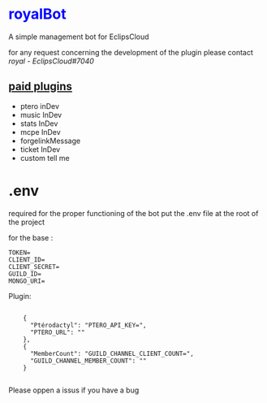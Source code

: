 <h1 style="color: blue">royalBot</h1> 
<p><span>A simple management bot for EclipsCloud</span></p>
<p>for any request concerning the development of the plugin please contact <i>royal - EclipsCloud#7040</i></p>

<h2><u>paid plugins</u></h2>

<ul>
    <li>ptero inDev</li>
    <li>music InDev</li>
    <li>stats InDev</li>
    <li>mcpe InDev</li>
    <li>forgelinkMessage</li>
    <li>ticket InDev</li>
    <li>custom tell me</li>
</ul>

# .env

required for the proper functioning of the bot
put the .env file at the root of the project

for the base :

```.env
TOKEN=
CLIENT_ID=
CLIENT_SECRET=
GUILD_ID=
MONGO_URI=
```

Plugin:

```json*
   
    {
      "Ptérodactyl": "PTERO_API_KEY=",
      "PTERO_URL": ""
    },
    {
      "MemberCount": "GUILD_CHANNEL_CLIENT_COUNT=",
      "GUILD_CHANNEL_MEMBER_COUNT": ""
    }
  

```

<p>Please oppen a issus if you have a bug </p>


